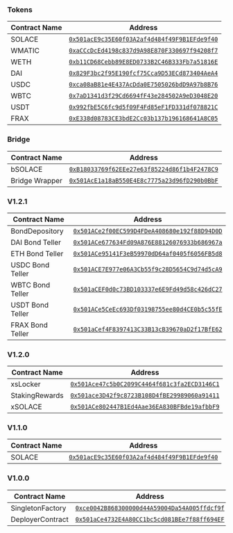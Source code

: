 ### Tokens

| Contract Name                | Address                                      |
|------------------------------|----------------------------------------------|
| SOLACE                       | [`0x501acE9c35E60f03A2af4d484f49F9B1EFde9f40`](https://mumbai.polygonscan.com/address/0x501acE9c35E60f03A2af4d484f49F9B1EFde9f40) |
| WMATIC                       | [`0xaCCcDcEd4198c837d9A98E870F330697f94208f7`](https://mumbai.polygonscan.com/address/0xaCCcDcEd4198c837d9A98E870F330697f94208f7)
| WETH                         | [`0xb11CD68Cebb89E8ED0733B2C46B333Fb7a51816E`](https://mumbai.polygonscan.com/address/0xb11CD68Cebb89E8ED0733B2C46B333Fb7a51816E)
| DAI                          | [`0x829F3bc2f95E190fcf75Cca9D53ECd873404AeA4`](https://mumbai.polygonscan.com/address/0x829F3bc2f95E190fcf75Cca9D53ECd873404AeA4)
| USDC                         | [`0xca08aB81e4E437AcDda0E7505026bdD9A97b8B76`](https://mumbai.polygonscan.com/address/0xca08aB81e4E437AcDda0E7505026bdD9A97b8B76)
| WBTC                         | [`0x7aD1341d3f29Cd6694fF43e284502A9eD3048E20`](https://mumbai.polygonscan.com/address/0x7aD1341d3f29Cd6694fF43e284502A9eD3048E20)
| USDT                         | [`0x992fbE5C6fc9d5f09F4Fd85eF1FD331df078821C`](https://mumbai.polygonscan.com/address/0x992fbE5C6fc9d5f09F4Fd85eF1FD331df078821C)
| FRAX                         | [`0xE338d08783CE3bdE2Cc03b137b196168641A8C05`](https://mumbai.polygonscan.com/address/0xE338d08783CE3bdE2Cc03b137b196168641A8C05)

### Bridge

| Contract Name                | Address                                      |
|------------------------------|----------------------------------------------|
| bSOLACE                      | [`0xB18033769f62EEe27e63f85224d86f1b4F2478C9`](https://mumbai.polygonscan.com/address/0xB18033769f62EEe27e63f85224d86f1b4F2478C9)
| Bridge Wrapper               | [`0x501AcE1a18aB550E4E8c7775a23d96fD290b0BbF`](https://mumbai.polygonscan.com/address/0x501AcE1a18aB550E4E8c7775a23d96fD290b0BbF)

### V1.2.1

| Contract Name                | Address                                      |
|------------------------------|----------------------------------------------|
| BondDepository               | [`0x501ACe2f00EC599D4FDeA408680e192f88D94D0D`](https://mumbai.polygonscan.com/address/0x501ACe2f00EC599D4FDeA408680e192f88D94D0D) |
| DAI Bond Teller              | [`0x501ACe677634Fd09A876E88126076933b686967a`](https://mumbai.polygonscan.com/address/0x501ACe677634Fd09A876E88126076933b686967a) |
| ETH Bond Teller              | [`0x501ACe95141F3eB59970dD64af0405f6056FB5d8`](https://mumbai.polygonscan.com/address/0x501ACe95141F3eB59970dD64af0405f6056FB5d8) |
| USDC Bond Teller             | [`0x501ACE7E977e06A3Cb55f9c28D5654C9d74d5cA9`](https://mumbai.polygonscan.com/address/0x501ACE7E977e06A3Cb55f9c28D5654C9d74d5cA9) |
| WBTC Bond Teller             | [`0x501aCEF0d0c73BD103337e6E9Fd49d58c426dC27`](https://mumbai.polygonscan.com/address/0x501aCEF0d0c73BD103337e6E9Fd49d58c426dC27) |
| USDT Bond Teller             | [`0x501ACe5CeEc693Df03198755ee80d4CE0b5c55fE`](https://mumbai.polygonscan.com/address/0x501ACe5CeEc693Df03198755ee80d4CE0b5c55fE) |
| FRAX Bond Teller             | [`0x501aCef4F8397413C33B13cB39670aD2f17BfE62`](https://mumbai.polygonscan.com/address/0x501aCef4F8397413C33B13cB39670aD2f17BfE62) |

### V1.2.0

| Contract Name                | Address                                      |
|------------------------------|----------------------------------------------|
| xsLocker                     | [`0x501Ace47c5b0C2099C4464f681c3fa2ECD3146C1`](https://mumbai.polygonscan.com/address/0x501Ace47c5b0C2099C4464f681c3fa2ECD3146C1) |
| StakingRewards               | [`0x501ace3D42f9c8723B108D4fBE29989060a91411`](https://mumbai.polygonscan.com/address/0x501ace3D42f9c8723B108D4fBE29989060a91411) |
| xSOLACE                      | [`0x501ACe802447B1Ed4Aae36EA830BFBde19afbbF9`](https://mumbai.polygonscan.com/address/0x501ACe802447B1Ed4Aae36EA830BFBde19afbbF9) |

### V1.1.0

| Contract Name                | Address                                      |
|------------------------------|----------------------------------------------|
| SOLACE                       | [`0x501acE9c35E60f03A2af4d484f49F9B1EFde9f40`](https://mumbai.polygonscan.com/address/0x501acE9c35E60f03A2af4d484f49F9B1EFde9f40) |

### V1.0.0

| Contract Name                | Address                                      |
|------------------------------|----------------------------------------------|
| SingletonFactory             | [`0xce0042B868300000d44A59004Da54A005ffdcf9f`](https://mumbai.polygonscan.com/address/0xce0042B868300000d44A59004Da54A005ffdcf9f) |
| DeployerContract             | [`0x501aCe4732E4A80CC1bc5cd081BEe7f88ff694EF`](https://mumbai.polygonscan.com/address/0x501aCe4732E4A80CC1bc5cd081BEe7f88ff694EF) |
